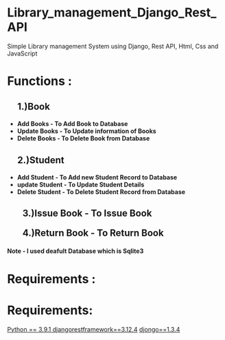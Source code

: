# Library_management_Django_Rest_API
Simple Library management System  using Django, Rest API, Html, Css and JavaScript

<h1>Functions :</h1>
<ul>
  <h2>1.)Book</h2>
  <h4>
    <li>Add Books - To Add Book to Database </li>
    <li>Update Books - To Update information of Books </li>
    <li>Delete Books - To Delete Book from Database </li>
  </h4>
</ul>
<ul>

<h2>2.)Student</h2>

<h4>
  <li>Add Student - To Add new Student Record to Database </li>
  <li>update Student - To Update Student Details </li>
  <li>Delete Student - To Delete Student Record from Database </li>
</h4>
</ul>

<h2>
  <ul>3.)Issue Book - To Issue Book</ul>

  <ul>4.)Return Book - To Return Book </ul>
  
</h2>

<h4>Note - I used deafult Database which is Sqlite3 <h4>

  <h1> Requirements : </h1>
  <h1>Requirements:</h1>
<u>Python  == 3.9.1 </u>
<u>djangorestframework==3.12.4</u>
<u>djongo==1.3.4</u>
